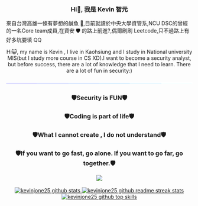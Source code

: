 ### <p align="center"> Hi👋, 我是 Kevin 智元 </p>

來自台灣高雄一條有夢想的鹹魚 🐳,目前就讀於中央大學資管系,NCU DSC的曾經的一名Core team成員,在資安 🛡️ 的路上前進?,偶爾刷刷 Leetcode,只不過路上有好多坑要填 QQ


<p align="center">
Hi😺, my name is Kevin , I live in Kaohsiung and I study in National university MIS(but I study more course in CS XD).I want to become a security analyst, but before success, there are a lot of knowledge that I need to learn.
There are a lot of fun in security:) 
</p>
<p dir="auto"><a href="https://github.com/404"><img src="./img/line.gif" style="max-width: 100%;"></a></p>

### <p align="center"> 🛡️Security is FUN🛡️ </p>

### <p align="center"> 🛡️Coding is part of life🛡️ </p>

### <p align="center"> 🛡️What I cannot create , I do not understand🛡️ </p>

### <p align="center"> 🛡️If you want to go fast, go alone. If you want to go far, go together.🛡️ </p>
<p align="center">
<img src="https://readme-typing-svg.herokuapp.com?color=%2333B3EB&center=true&vCenter=true&width=470&lines=Misc+is+FUN;Pwn+is+Hard;Never+gonna+give+you+up;Let+us+code+in+future+far">
</p>
<p align="center">
	<a href="https://github.com/kevinjone25" target="_blank">
		<img src="https://github-readme-stats.vercel.app/api?username=kevinjone25&theme=dark&show_icons=true" width="45%" alt="kevinjone25 github stats"/>
	</a>
  <a href="https://github.com/kevinjone25" target="_blank">
		<img src="https://github-readme-streak-stats.herokuapp.com/?user=kevinjone25&theme=highcontrast" width="45%" alt="kevinjone25 github readme streak stats"/>
	</a>
	<a href="https://github.com/kevinjone25" target="_blank">
		<img src="https://github-readme-stats.vercel.app/api/top-langs/?username=kevinjone25&layout=compact&hide=html&theme=dark" height="50%" width="45%" alt="kevinjone25 github top skills"/>
	</a>
	
</p>



